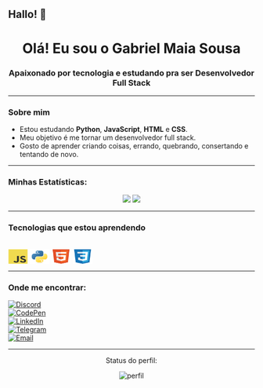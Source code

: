 ## Hallo! 👋
<h1 align="center">Olá! Eu sou o Gabriel Maia Sousa </h1>
<h3 align="center">Apaixonado por tecnologia e estudando pra ser Desenvolvedor Full Stack</h3>

---

### Sobre mim

- Estou estudando **Python**, **JavaScript**, **HTML** e **CSS**.
- Meu objetivo é me tornar um desenvolvedor full stack.
- Gosto de aprender criando coisas, errando, quebrando, consertando e tentando de novo.

---

### Minhas Estatísticas:

<div align="center">
  <img height="180em" src="https://github-readme-stats.vercel.app/api?username=DocKaiser&show_icons=true&theme=tokyonight"/>
  <img height="180em" src="https://github-readme-stats.vercel.app/api/top-langs/?username=DocKaiser&layout=compact&theme=tokyonight"/>
</div>

---

### Tecnologias que estou aprendendo

<div style="display: inline_block"><br>
  <img align="center" alt="JS" height="30" width="40" src="https://raw.githubusercontent.com/devicons/devicon/master/icons/javascript/javascript-original.svg">
  <img align="center" alt="Python" height="30" width="40" src="https://raw.githubusercontent.com/devicons/devicon/master/icons/python/python-original.svg">
  <img align="center" alt="HTML" height="30" width="40" src="https://raw.githubusercontent.com/devicons/devicon/master/icons/html5/html5-original.svg">
  <img align="center" alt="CSS" height="30" width="40" src="https://raw.githubusercontent.com/devicons/devicon/master/icons/css3/css3-original.svg">
</div>

---

### Onde me encontrar:

[![Discord](https://img.shields.io/badge/Discord-DocKaiser%230000-5865F2?style=for-the-badge&logo=discord&logoColor=white)](https://discordapp.com/users/727826330971799605)  
[![CodePen](https://img.shields.io/badge/CodePen-000000?style=for-the-badge&logo=codepen&logoColor=white)](https://codepen.io/DocKaiser)  
[![LinkedIn](https://img.shields.io/badge/LinkedIn-%230077B5?style=for-the-badge&logo=linkedin&logoColor=white)](https://www.linkedin.com/in/dockkaiser)  
[![Telegram](https://img.shields.io/badge/Telegram-2CA5E0?style=for-the-badge&logo=telegram&logoColor=white)](https://t.me/DuckKaiser)  
[![Email](https://img.shields.io/badge/Email-%23D14836?style=for-the-badge&logo=gmail&logoColor=white)](mailto:gadriel.maia651@gmail.com)

---

<p align="center">Status do perfil:</p>
<p align="center">
  <img src="https://komarev.com/ghpvc/?username=DocKaiser&label=Visualizações&color=0e75b6&style=flat" alt="perfil" />
</p>
